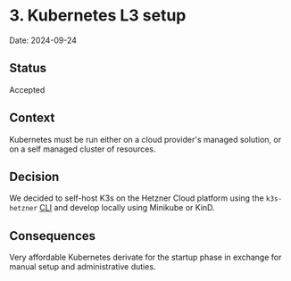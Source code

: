 # 3. Kubernetes L3 setup

Date: 2024-09-24

## Status

Accepted

## Context

Kubernetes must be run either on a cloud provider's managed solution, or on a self managed cluster of resources. 

## Decision

We decided to self-host K3s on the Hetzner Cloud platform using the `k3s-hetzner` [CLI](https://github.com/vitobotta/hetzner-k3s/blob/main/docs/Setting%20up%20a%20cluster.md) and develop locally using Minikube or KinD.

## Consequences

Very affordable Kubernetes derivate for the startup phase in exchange for manual setup and administrative duties.
